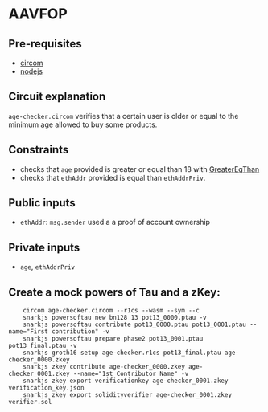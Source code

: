 # AAVFOP

## Pre-requisites

- [circom](https://docs.circom.io/getting-started/installation/#installing-dependencies)
- [nodejs](https://nodejs.org/en/)

## Circuit explanation

`age-checker.circom` verifies that a certain user is older or equal to the minimum age allowed to buy some products.

## Constraints

- checks that `age` provided is greater or equal than 18 with [GreaterEqThan](https://github.com/iden3/circomlib/blob/master/circuits/comparators.circom#L131)
- checks that `ethAddr` provided is equal than `ethAddrPriv`.

## Public inputs

- `ethAddr`: `msg.sender` used a a proof of account ownership

## Private inputs

- `age`, `ethAddrPriv`

## Create a mock powers of Tau and a zKey:

```
    circom age-checker.circom --r1cs --wasm --sym --c
    snarkjs powersoftau new bn128 13 pot13_0000.ptau -v
    snarkjs powersoftau contribute pot13_0000.ptau pot13_0001.ptau --name="First contribution" -v
    snarkjs powersoftau prepare phase2 pot13_0001.ptau pot13_final.ptau -v
    snarkjs groth16 setup age-checker.r1cs pot13_final.ptau age-checker_0000.zkey
    snarkjs zkey contribute age-checker_0000.zkey age-checker_0001.zkey --name="1st Contributor Name" -v
    snarkjs zkey export verificationkey age-checker_0001.zkey verification_key.json
    snarkjs zkey export solidityverifier age-checker_0001.zkey verifier.sol
```

